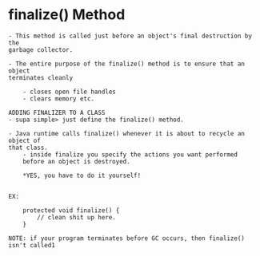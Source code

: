 # finalize() Method

    - This method is called just before an object's final destruction by the 
    garbage collector. 
    
    - The entire purpose of the finalize() method is to ensure that an object
    terminates cleanly
    
        - closes open file handles
        - clears memory etc.
        
    ADDING FINALIZER TO A CLASS
    - supa simple> just define the finalize() method. 
    
    - Java runtime calls finalize() whenever it is about to recycle an object of
    that class. 
        - inside finalize you specify the actions you want performed 
        before an object is destroyed. 
        
        *YES, you have to do it yourself!
        
        
    EX:
    
        protected void finalize() {
            // clean shit up here. 
        }
        
    NOTE: if your program terminates before GC occurs, then finalize() isn't called1